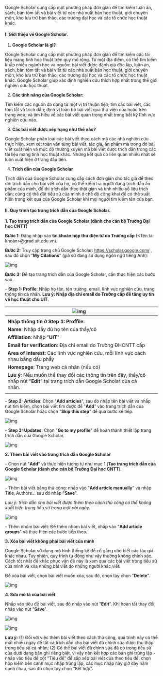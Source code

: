 Google Scholar cung cấp một phương pháp đơn giản để tìm kiếm luận án, sách, bản tóm tắt và bài viết từ các nhà xuất bản học thuật, giới chuyên môn, kho lưu trữ bản thảo, các trường đại học và các tổ chức học thuật khác.



#### **I. Giới thiệu về Google Scholar.**

1. **Google Scholar là gì?**

Google Scholar cung cấp một phương pháp đơn giản để tìm kiếm các tài liệu mang tính học thuật trên quy mô rộng. Từ một địa điểm, có thể tìm kiếm khắp nhiều ngành học và nguồn: bài viết được đánh giá độc lập, luận án, sách, bản tóm tắt và bài viết từ các nhà xuất bản học thuật, giới chuyên môn, kho lưu trữ bản thảo, các trường đại học và các tổ chức học thuật khác. Google Scholar giúp xác định nghiên cứu thích hợp nhất trong thế giới nghiên cứu học thuật.

2. **Các tính năng của Google Scholar:**

Tìm kiếm các nguồn đa dạng từ một vị trí thuận tiện; tìm các bài viết, các tóm tắt và trích dẫn; định vị toàn bộ bài viết qua thư viện của hoặc trên trang web; và tìm hiểu về các bài viết quan trọng nhất trong bất kỳ lĩnh vực nghiên cứu nào.

3. **Các bài viết được xếp hạng như thế nào?**

Google Scholar phân loại các bài viết theo cách mà các nhà nghiên cứu thực hiện, xem xét toàn văn từng bài viết, tác giả, ấn phẩm mà trong đó bài viết xuất hiện và mức độ thường xuyên mà bài viết được trích dẫn trong các tài liệu mang tính học thuật khác. Những kết quả có liên quan nhiều nhất sẽ luôn xuất hiện ở trang đầu tiên.

4. **Trích dẫn của Google Scholar**

Trích dẫn của Google Scholar cung cấp cách đơn giản cho tác giả để theo dõi trích dẫn cho bài viết của họ, có thể kiểm tra người đang trích dẫn ấn phẩm của mình, đồ thị trích dẫn theo thời gian và tính nhiều số liệu trích dẫn; cũng có thể đặt tiểu sử của mình ở chế độ công khai để có thể xuất hiện trong kết quả của Google Scholar khi mọi người tìm kiếm tên của bạn.



#### **II. Quy trình tạo trang trích dẫn của Google Scholar.** 

**1. Tạo trang trích dẫn của Google Scholar (dành cho cán bộ Trường Đại học CNTT)**

**Bước 1**: Đăng nhập vào **tài khoản hộp thư điện tử do Trường cấp** (<Tên tài khoản>@grad.uit.edu.vn).

**Bước 2:** Truy cập trang chủ Google Scholar: https://scholar.google.com/ , sau đó chọn "**My Citations**" (giả sử đang sử dụng ngôn ngữ tiếng Anh):

![img](https://helpdesk.ctu.edu.vn/images/upload/Guide_GoogleScholar_files/anh-1.jpg)

**Bước 3:** Để tạo trang trích dẫn của Google Scholar, cần thực hiện các bước sau.

\- **Step 1: Profile**: Nhập họ tên, tên trường, email, lĩnh vực nghiên cứu, trang thông tin cá nhân. **Lưu ý: Nhập địa chỉ email do Trường cấp để tăng uy tín về học thuật cho UIT**.

| ![img](https://helpdesk.ctu.edu.vn/images/upload/Guide_GoogleScholar_files/anh-2.jpg) |      |
| ------------------------------------------------------------ | ---- |
|                                                              |      |
| **Nhập thông tin ở Step 1: Proffile:**                       |      |
| **Name**: Nhập đầy đủ họ tên của thầy/cô                     |      |
| **Affiliation**: Nhập "**UIT**"                              |      |
| **Email for verification**: Địa chỉ email do Trường ĐHCNTT cấp |      |
| **Area of Interest**: Các lĩnh vực nghiên cứu, mỗi lĩnh vực cách nhau bằng dấu phẩy |      |
| **Homepage**: Trang web cá nhân (nếu có)                     |      |
| **Lưu ý**: Nếu muốn thể thay đổi các thông tin trên đây, thầy/cô nhấp nút "**Edit**" tại trang trích dẫn Google Scholar của cá nhân. |      |
|                                                              |      |

\- **Step 2:** **Articles**: Chọn "**Add articles**", sau đó nhập tên bài viết và nhấp nút tìm kiếm, chọn bài viết tìm được để "**Add**" vào trang trích dẫn của Google Scholar hoặc chọn "**Skip this step**" để qua bước kế tiếp.

![img](https://helpdesk.ctu.edu.vn/images/upload/Guide_GoogleScholar_files/anh-3.jpg)

 

\- **Step 3:** **Updates**: Chọn "**Go to my profile**" để hoàn thành thiết lập trang trích dẫn của Google Scholar.

![img](https://helpdesk.ctu.edu.vn/images/upload/Guide_GoogleScholar_files/anh-4.jpg)

 

**2. Thêm bài viết vào trang trích dẫn Google Scholar**

\- Chọn nút "**Add**" và thực hiện tương tự như mục 1 (**Tạo trang trích dẫn của Google Scholar (dành cho cán bộ Trường Đại học CNTT**).

![img](https://helpdesk.ctu.edu.vn/images/upload/Guide_GoogleScholar_files/anh-5.jpg)

\- Thêm bài viết bằng thủ công: nhấp vào "**Add article manually**" và nhập Title, Authors... sau đó nhấp "**Save**".

*Lưu ý: trích dẫn cho bài viết được thêm theo cách thủ công có thể không xuất hiện trong tiểu sử trong một vài ngày.*

![img](https://helpdesk.ctu.edu.vn/images/upload/Guide_GoogleScholar_files/anh-6.jpg)

\- Thêm nhóm bài viết: Để thêm nhóm bài viết, nhấp vào "**Add article groups**" và thực hiện các bước tiếp theo.

 

**3. Xóa bài viết không phải bài viết của mình**

Google Scholar sử dụng mô hình thống kê để cố gắng cho biết các tác giả khác nhau. Tuy nhiên, quy trình tự động như vậy thường không chính xác. Cách tốt nhất để khắc phục vấn đề này là xem qua các bài viết trong tiểu sử của mình và xóa những bài viết do những người khác viết.

Để xóa bài viết, chọn bài viết muốn xóa, sau đó, chọn tùy chọn "**Delete**".

![img](https://helpdesk.ctu.edu.vn/images/upload/Guide_GoogleScholar_files/anh-7.jpg)

 

**4. Sửa mô tả của bài viết**

Nhấp vào tiêu đề bài viết, sau đó nhấp vào nút "**Edit**". Khi hoàn tất thay đổi, nhấp vào nút "**Save**".

![img](https://helpdesk.ctu.edu.vn/images/upload/Guide_GoogleScholar_files/anh-8.jpg)

![img](https://helpdesk.ctu.edu.vn/images/upload/Guide_GoogleScholar_files/anh-9.jpg) 

***Lưu ý:*** (1) Đối với việc thêm bài viết theo cách thủ công, quá trình này có thể mất nhiều ngày để tất cả trích dẫn cho bài viết đã chỉnh sửa được thu thập trong tiểu sử cá nhân; (2) Có thể bài viết đã chỉnh sửa đã có trong tiểu sử của dưới dạng bản ghi riêng biệt, vì vậy nên kết hợp các bản ghi trùng lặp - nhấp vào tiêu đề cột "Tiêu đề" để sắp xếp bài viết của theo tiêu đề, chọn hộp kiểm bên cạnh mục nhập trùng lặp, các mục nhập này giờ đây nằm cạnh nhau, sau đó chọn tùy chọn "Kết hợp".
